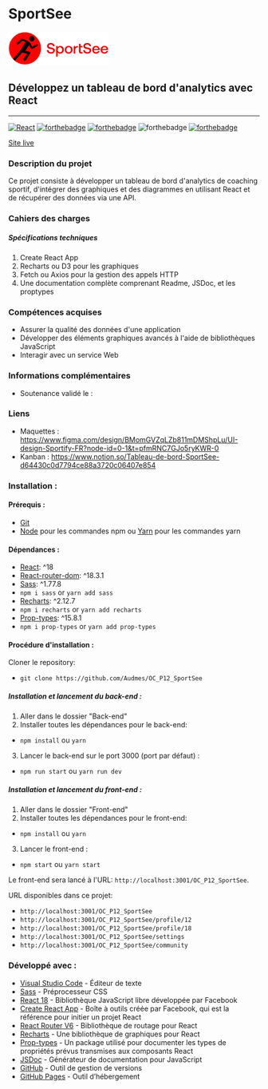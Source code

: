 # SportSee
![Image](logo.png)

## Développez un tableau de bord d'analytics avec React
------------
[![React](https://img.shields.io/badge/react-20232a?style=for-the-badge&logo=react&logocolor=61dafb)](https://reactjs.org/)
[![forthebadge](https://forthebadge.com/images/badges/validated-html5.svg)](https://validator.w3.org/nu/?showsource=yes&showoutline=yes&showimagereport=yes&doc=https%3A%2F%2Faudmes.github.io%2FOC_P12_SportSee%2F)
[![forthebadge](https://forthebadge.com/images/badges/uses-css.svg)](https://jigsaw.w3.org/css-validator/validator?uri=https%3A%2F%2Faudmes.github.io%2FOC_P12_SportSee%2F&profile=css3svg&usermedium=all&warning=1&vextwarning=&lang=fr)
![forthebadge](https://forthebadge.com/images/badges/uses-js.svg)
[![forthebadge](https://forthebadge.com/images/badges/uses-git.svg)](https://github.com/Audmes)

[Site live](https://audmes.github.io/OC_P12_SportSee/)

### Description du projet
Ce projet consiste à développer un tableau de bord d'analytics de coaching sportif, d'intégrer des graphiques et des diagrammes en utilisant React et de récupérer des données via une API.

### Cahiers des charges
##### Spécifications techniques
1. Create React App
2. Recharts ou D3 pour les graphiques
3. Fetch ou Axios pour la gestion des appels HTTP
4. Une documentation complète comprenant Readme, JSDoc, et les proptypes

### Compétences acquises
- Assurer la qualité des données d'une application
- Développer des éléments graphiques avancés à l'aide de bibliothèques JavaScript
- Interagir avec un service Web

### Informations complémentaires
- Soutenance validé le : 

### Liens
- Maquettes : https://www.figma.com/design/BMomGVZqLZb811mDMShpLu/UI-design-Sportify-FR?node-id=0-1&t=pfmRNC7GJo5ryKWR-0
- Kanban : https://www.notion.so/Tableau-de-bord-SportSee-d64430c0d7794ce88a3720c06407e854

### Installation :

#### Prérequis :

-   [Git](https://git-scm.com)
-   [Node](https://nodejs.org/en/) pour les commandes npm ou [Yarn](https://yarnpkg.com/) pour les commandes yarn

#### Dépendances :

-   [React](https://reactjs.org): ^18
-   [React-router-dom](https://reactrouter.com/): ^18.3.1
-   [Sass](https://sass-lang.com/): ^1.77.8
-   `npm i sass` or `yarn add sass`
-   [Recharts](https://recharts.org/): ^2.12.7
-   `npm i recharts` or `yarn add recharts`
-   [Prop-types](https://www.npmjs.com/package/prop-types): ^15.8.1
-   `npm i prop-types` or `yarn add prop-types`

#### Procédure d'installation :

Cloner le repository:
-   `git clone https://github.com/Audmes/OC_P12_SportSee`

##### Installation et lancement du back-end :

1. Aller dans le dossier "Back-end"
2. Installer toutes les dépendances pour le back-end:
-   `npm install` ou `yarn`
3. Lancer le back-end sur le port 3000 (port par défaut) :
-   `npm run start` ou `yarn run dev`

##### Installation et lancement du front-end :

1. Aller dans le dossier "Front-end"
2. Installer toutes les dépendances pour le front-end:
-   `npm install` ou `yarn`
3. Lancer le front-end :
-   `npm start` ou `yarn start`

Le front-end sera lancé à l'URL:
`http://localhost:3001/OC_P12_SportSee`.

URL disponibles dans ce projet:

-   `http://localhost:3001/OC_P12_SportSee`
-   `http://localhost:3001/OC_P12_SportSee/profile/12`
-   `http://localhost:3001/OC_P12_SportSee/profile/18`
-   `http://localhost:3001/OC_P12_SportSee/settings`
-   `http://localhost:3001/OC_P12_SportSee/community`

### Développé avec :

-   [Visual Studio Code](https://code.visualstudio.com/) - Éditeur de texte
-   [Sass](https://sass-lang.com/) - Préprocesseur CSS
-   [React 18](https://fr.reactjs.org/) - Bibliothèque JavaScript libre développée par Facebook
-   [Create React App](https://create-react-app.dev/) - Boîte à outils créée par Facebook, qui est la référence pour initier un projet React
-   [React Router V6](https://reactrouter.com/) - Bibliothèque de routage pour React
-   [Recharts](https://recharts.org/) - Une bibliothèque de graphiques pour React
-   [Prop-types](https://www.npmjs.com/package/prop-types) - Un package utilisé pour documenter les types de propriétés prévus transmises aux composants React
-   [JSDoc](https://jsdoc.app/) - Générateur de documentation pour JavaScript
-   [GitHub](https://github.com/) - Outil de gestion de versions
-   [GitHub Pages](https://pages.github.com/) - Outil d’hébergement